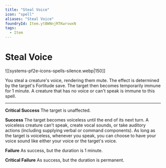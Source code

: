 ```yaml
---
title: "Steal Voice"
icon: "spell"
aliases: "Steal Voice"
foundryId: Item.ytBWNnjRTKwrvwxN
tags:
  - Item
---
```


# Steal Voice
![[systems-pf2e-icons-spells-silence.webp|150]]

You steal a creature's voice, rendering them mute. The effect is determined by the target's Fortitude save. The target then becomes temporarily immune for 1 minute. A creature that has no voice or can't speak is immune to this spell.

* * *

**Critical Success** The target is unaffected.

**Success** The target becomes voiceless until the end of its next turn. A voiceless creature can't speak, create vocal sounds, or take auditory actions (including supplying verbal or command components). As long as the target is voiceless, whenever you speak, you can choose to have your voice sound like either your voice or the target's voice.

**Failure** As success, but the duration is 1 minute.

**Critical Failure** As success, but the duration is permanent.
